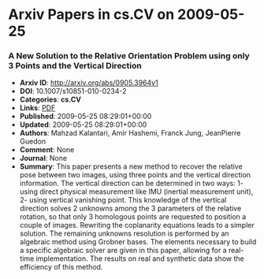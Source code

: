 # Arxiv Papers in cs.CV on 2009-05-25
### A New Solution to the Relative Orientation Problem using only 3 Points and the Vertical Direction
- **Arxiv ID**: http://arxiv.org/abs/0905.3964v1
- **DOI**: 10.1007/s10851-010-0234-2
- **Categories**: **cs.CV**
- **Links**: [PDF](http://arxiv.org/pdf/0905.3964v1)
- **Published**: 2009-05-25 08:29:01+00:00
- **Updated**: 2009-05-25 08:29:01+00:00
- **Authors**: Mahzad Kalantari, Amir Hashemi, Franck Jung, JeanPierre Guedon
- **Comment**: None
- **Journal**: None
- **Summary**: This paper presents a new method to recover the relative pose between two images, using three points and the vertical direction information. The vertical direction can be determined in two ways: 1- using direct physical measurement like IMU (inertial measurement unit), 2- using vertical vanishing point. This knowledge of the vertical direction solves 2 unknowns among the 3 parameters of the relative rotation, so that only 3 homologous points are requested to position a couple of images. Rewriting the coplanarity equations leads to a simpler solution. The remaining unknowns resolution is performed by an algebraic method using Grobner bases. The elements necessary to build a specific algebraic solver are given in this paper, allowing for a real-time implementation. The results on real and synthetic data show the efficiency of this method.



